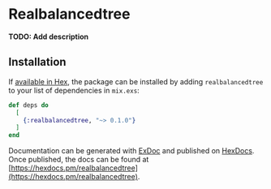 # Realbalancedtree

**TODO: Add description**

## Installation

If [available in Hex](https://hex.pm/docs/publish), the package can be installed
by adding `realbalancedtree` to your list of dependencies in `mix.exs`:

```elixir
def deps do
  [
    {:realbalancedtree, "~> 0.1.0"}
  ]
end
```

Documentation can be generated with [ExDoc](https://github.com/elixir-lang/ex_doc)
and published on [HexDocs](https://hexdocs.pm). Once published, the docs can
be found at [https://hexdocs.pm/realbalancedtree](https://hexdocs.pm/realbalancedtree).

